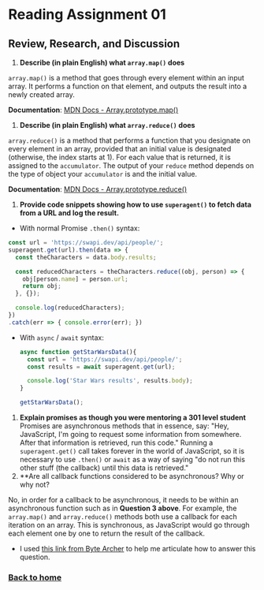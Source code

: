 # Reading Assignment 01

## Review, Research, and Discussion

1. **Describe (in plain English) what `array.map()` does**

  `array.map()` is a method that goes through every element within an input array. It performs a function on that element, and outputs the result into a newly created array.

  **Documentation**: [MDN Docs - Array.prototype.map()](https://developer.mozilla.org/en-US/docs/Web/JavaScript/Reference/Global_Objects/Array/map)
1. **Describe (in plain English) what `array.reduce()` does**

  `array.reduce()` is a method that performs a function that you designate on every element in an array, provided that an initial value is designated (otherwise, the index starts at 1). For each value that is returned, it is assigned to the `accumulator`. The output of your `reduce` method depends on the type of object your `accumulator` is and the initial value.

  **Documentation**: [MDN Docs - Array.prototype.reduce()](https://developer.mozilla.org/en-US/docs/Web/JavaScript/Reference/Global_Objects/Array/reduce)
1. **Provide code snippets showing how to use `superagent()` to fetch data from a URL and log the result.**
  - With normal Promise `.then()` syntax:
   ``` javascript
   const url = 'https://swapi.dev/api/people/';
   superagent.get(url).then(data => {
     const theCharacters = data.body.results;

     const reducedCharacters = theCharacters.reduce((obj, person) => {
       obj[person.name] = person.url;
       return obj;
     }, {});

     console.log(reducedCharacters);
   })
   .catch(err => { console.error(err); })
   ```

  - With `async` / `await` syntax:
    ``` javascript
    async function getStarWarsData(){
      const url = 'https://swapi.dev/api/people/';
      const results = await superagent.get(url);

      console.log('Star Wars results', results.body);
    }

    getStarWarsData();
    ```
1. **Explain promises as though you were mentoring a 301 level student**
  Promises are asynchronous methods that in essence, say: "Hey, JavaScript, I'm going to request some information from somewhere. After that information is retrieved, run this code." Running a `superagent.get()` call takes forever in the world of JavaScript, so it is necessary to use `.then()` or `await` as a way of saying "do not run this other stuff (the callback) until this data is retrieved."
1. **Are all callback functions considered to be asynchronous? Why or why not?

  No, in order for a callback to be asynchronous, it needs to be within an asynchronous function such as in **Question 3 above**. For example, the `array.map()` and `array.reduce()` methods both use a callback for each iteration on an array. This is synchronous, as JavaScript would go through each element one by one to return the result of the callback.

  - I used [this link from Byte Archer](https://bytearcher.com/articles/does-taking-a-callback-make-a-function-asynchronous/) to help me articulate how to answer this question.

### [Back to home](https://dcalhoun286.github.io/reading-notes/)
